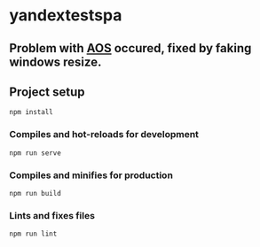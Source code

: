 # yandextestspa

## Problem with [AOS](https://michalsnik.github.io/aos/) occured, fixed by faking windows resize.

## Project setup
```
npm install
```

### Compiles and hot-reloads for development
```
npm run serve
```

### Compiles and minifies for production
```
npm run build
```

### Lints and fixes files
```
npm run lint
```
